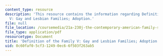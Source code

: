 ```yaml
---
content_type: resource
description: 'This resource contains the information regarding Definition of the Family
  V: Gay and Lesbian Families; Adoption.'
file: null
file_location: /coursemedia/21a-230j-the-contemporary-american-family-spring-2004/0c60faf05cf312490ec66f503f263ab5_MIT21A_230JS04_defioffam5.pdf
file_type: application/pdf
resourcetype: Document
title: 'Definition of the Family V: Gay and Lesbian Families; Adoption'
uid: 0c60faf0-5cf3-1249-0ec6-6f503f263ab5
---
```

